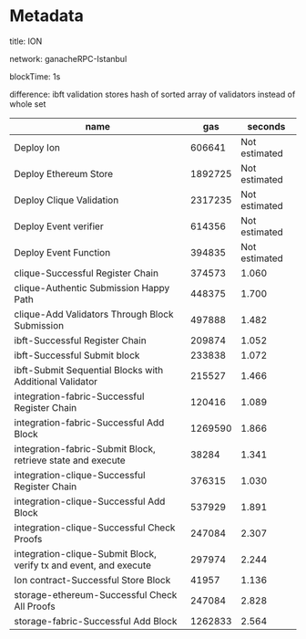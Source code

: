 # Metadata


title: ION


network: ganacheRPC-Istanbul


blockTime: 1s


difference: ibft validation stores hash of sorted array of validators instead of whole set

 | name | gas | seconds | 
 | --- | --- | --- | 
 | Deploy Ion | 606641 | Not estimated
Deploy Ethereum Store | 1892725 | Not estimated
Deploy Clique Validation | 2317235 | Not estimated
Deploy Event verifier | 614356 | Not estimated
Deploy Event Function | 394835 | Not estimated
clique-Successful Register Chain | 374573 | 1.060
clique-Authentic Submission Happy Path | 448375 | 1.700
clique-Add Validators Through Block Submission | 497888 | 1.482
ibft-Successful Register Chain | 209874 | 1.052
ibft-Successful Submit block | 233838 | 1.072
ibft-Submit Sequential Blocks with Additional Validator | 215527 | 1.466
integration-fabric-Successful Register Chain | 120416 | 1.089
integration-fabric-Successful Add Block | 1269590 | 1.866
integration-fabric-Submit Block, retrieve state and execute | 38284 | 1.341
integration-clique-Successful Register Chain | 376315 | 1.030
integration-clique-Successful Add Block | 537929 | 1.891
integration-clique-Successful Check Proofs | 247084 | 2.307
integration-clique-Submit Block, verify tx and event, and execute | 297974 | 2.244
Ion contract-Successful Store Block | 41957 | 1.136
storage-ethereum-Successful Check All Proofs | 247084 | 2.828
storage-fabric-Successful Add Block | 1262833 | 2.564 | 
